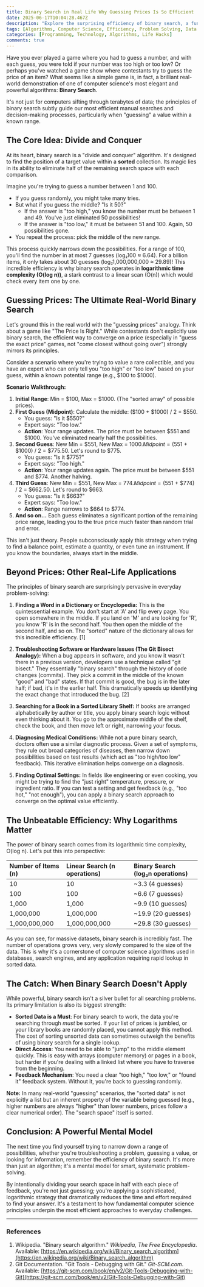 ```yaml
---
title: Binary Search in Real Life Why Guessing Prices Is So Efficient
date: 2025-06-17T10:04:28.467Z
description: "Explore the surprising efficiency of binary search, a fundamental computer science algorithm, through everyday examples like guessing game shows, troubleshooting, and finding information, revealing why structured searching beats random guesses every time."
tags: [Algorithms, Computer Science, Efficiency, Problem Solving, Data Structures, Real World Applications]
categories: [Programming, Technology, Algorithms, Life Hacks]
comments: true
---
```


Have you ever played a game where you had to guess a number, and with each guess, you were told if your number was too high or too low? Or perhaps you've watched a game show where contestants try to guess the price of an item? What seems like a simple game is, in fact, a brilliant real-world demonstration of one of computer science's most elegant and powerful algorithms: **Binary Search**.

It's not just for computers sifting through terabytes of data; the principles of binary search subtly guide our most efficient manual searches and decision-making processes, particularly when "guessing" a value within a known range.

## The Core Idea: Divide and Conquer

At its heart, binary search is a "divide and conquer" algorithm. It's designed to find the position of a target value within a **sorted** collection. Its magic lies in its ability to eliminate half of the remaining search space with each comparison.

Imagine you're trying to guess a number between 1 and 100.
*   If you guess randomly, you might take many tries.
*   But what if you guess the middle? "Is it 50?"
    *   If the answer is "too high," you know the number must be between 1 and 49. You've just eliminated 50 possibilities!
    *   If the answer is "too low," it must be between 51 and 100. Again, 50 possibilities gone.
*   You repeat the process: pick the middle of the new range.

This process quickly narrows down the possibilities. For a range of 100, you'll find the number in at most 7 guesses (log₂100 ≈ 6.64). For a billion items, it only takes about 30 guesses (log₂1,000,000,000 ≈ 29.89)! This incredible efficiency is why binary search operates in **logarithmic time complexity (O(log n))**, a stark contrast to a linear scan (O(n)) which would check every item one by one.

## Guessing Prices: The Ultimate Real-World Binary Search

Let's ground this in the real world with the "guessing prices" analogy. Think about a game like "The Price Is Right." While contestants don't explicitly use binary search, the efficient way to converge on a price (especially in "guess the exact price" games, not "come closest without going over") strongly mirrors its principles.

Consider a scenario where you're trying to value a rare collectible, and you have an expert who can only tell you "too high" or "too low" based on your guess, within a known potential range (e.g., $100 to $1000).

**Scenario Walkthrough:**

1.  **Initial Range**: Min = $100, Max = $1000. (The "sorted array" of possible prices).
2.  **First Guess (Midpoint)**: Calculate the middle: ($100 + $1000) / 2 = $550.
    *   You guess: "Is it $550?"
    *   Expert says: "Too low."
    *   **Action**: Your range updates. The price must be between $551 and $1000. You've eliminated nearly half the possibilities.
3.  **Second Guess**: New Min = $551, New Max = $1000. Midpoint = ($551 + $1000) / 2 = $775.50. Let's round to $775.
    *   You guess: "Is it $775?"
    *   Expert says: "Too high."
    *   **Action**: Your range updates again. The price must be between $551 and $774. Another halving.
4.  **Third Guess**: New Min = $551, New Max = $774. Midpoint = ($551 + $774) / 2 = $662.50. Let's round to $663.
    *   You guess: "Is it $663?"
    *   Expert says: "Too low."
    *   **Action**: Range narrows to $664 to $774.
5.  **And so on...** Each guess eliminates a significant portion of the remaining price range, leading you to the true price much faster than random trial and error.

This isn't just theory. People subconsciously apply this strategy when trying to find a balance point, estimate a quantity, or even tune an instrument. If you know the boundaries, always start in the middle.

## Beyond Prices: Other Real-Life Applications

The principles of binary search are surprisingly pervasive in everyday problem-solving:

1.  **Finding a Word in a Dictionary or Encyclopedia:** This is the quintessential example. You don't start at 'A' and flip every page. You open somewhere in the middle. If you land on 'M' and are looking for 'R', you know 'R' is in the second half. You then open the middle of the second half, and so on. The "sorted" nature of the dictionary allows for this incredible efficiency. [1]

2.  **Troubleshooting Software or Hardware Issues (The Git Bisect Analogy):** When a bug appears in software, and you know it wasn't there in a previous version, developers use a technique called "git bisect." They essentially "binary search" through the history of code changes (commits). They pick a commit in the middle of the known "good" and "bad" states. If that commit is good, the bug is in the later half; if bad, it's in the earlier half. This dramatically speeds up identifying the exact change that introduced the bug. [2]

3.  **Searching for a Book in a Sorted Library Shelf:** If books are arranged alphabetically by author or title, you apply binary search logic without even thinking about it. You go to the approximate middle of the shelf, check the book, and then move left or right, narrowing your focus.

4.  **Diagnosing Medical Conditions:** While not a pure binary search, doctors often use a similar diagnostic process. Given a set of symptoms, they rule out broad categories of diseases, then narrow down possibilities based on test results (which act as "too high/too low" feedback). This iterative elimination helps converge on a diagnosis.

5.  **Finding Optimal Settings:** In fields like engineering or even cooking, you might be trying to find the "just right" temperature, pressure, or ingredient ratio. If you can test a setting and get feedback (e.g., "too hot," "not enough"), you can apply a binary search approach to converge on the optimal value efficiently.

## The Unbeatable Efficiency: Why Logarithms Matter

The power of binary search comes from its logarithmic time complexity, O(log n). Let's put this into perspective:

| Number of Items (n) | Linear Search (n operations) | Binary Search (log₂n operations) |
| :------------------ | :--------------------------- | :------------------------------- |
| 10                  | 10                           | ~3.3 (4 guesses)                 |
| 100                 | 100                          | ~6.6 (7 guesses)                 |
| 1,000               | 1,000                        | ~9.9 (10 guesses)                |
| 1,000,000           | 1,000,000                    | ~19.9 (20 guesses)               |
| 1,000,000,000       | 1,000,000,000                | ~29.8 (30 guesses)               |

As you can see, for massive datasets, binary search is incredibly fast. The number of operations grows very, very slowly compared to the size of the data. This is why it's a cornerstone of computer science algorithms used in databases, search engines, and any application requiring rapid lookup in sorted data.

## The Catch: When Binary Search Doesn't Apply

While powerful, binary search isn't a silver bullet for all searching problems. Its primary limitation is also its biggest strength:

*   **Sorted Data is a Must**: For binary search to work, the data you're searching through *must* be sorted. If your list of prices is jumbled, or your library books are randomly placed, you cannot apply this method. The cost of sorting unsorted data can sometimes outweigh the benefits of using binary search for a single lookup.
*   **Direct Access**: You need to be able to "jump" to the middle element quickly. This is easy with arrays (computer memory) or pages in a book, but harder if you're dealing with a linked list where you have to traverse from the beginning.
*   **Feedback Mechanism**: You need a clear "too high," "too low," or "found it" feedback system. Without it, you're back to guessing randomly.

**Note:** In many real-world "guessing" scenarios, the "sorted data" is not explicitly a list but an inherent property of the variable being guessed (e.g., higher numbers are always "higher" than lower numbers, prices follow a clear numerical order). The "search space" itself is sorted.

## Conclusion: A Powerful Mental Model

The next time you find yourself trying to narrow down a range of possibilities, whether you're troubleshooting a problem, guessing a value, or looking for information, remember the efficiency of binary search. It's more than just an algorithm; it's a mental model for smart, systematic problem-solving.

By intentionally dividing your search space in half with each piece of feedback, you're not just guessing; you're applying a sophisticated, logarithmic strategy that dramatically reduces the time and effort required to find your answer. It's a testament to how fundamental computer science principles underpin the most efficient approaches to everyday challenges.

---

### References

1.  Wikipedia. "Binary search algorithm." _Wikipedia, The Free Encyclopedia_. Available: [https://en.wikipedia.org/wiki/Binary_search_algorithm](https://en.wikipedia.org/wiki/Binary_search_algorithm)
2.  Git Documentation. "Git Tools - Debugging with Git." _Git-SCM.com_. Available: [https://git-scm.com/book/en/v2/Git-Tools-Debugging-with-Git](https://git-scm.com/book/en/v2/Git-Tools-Debugging-with-Git)